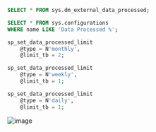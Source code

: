 ```sql
SELECT * FROM sys.dm_external_data_processed;

SELECT * FROM sys.configurations
WHERE name LIKE 'Data Processed %';

sp_set_data_processed_limit
    @type = N'monthly',
    @limit_tb = 2;

sp_set_data_processed_limit
    @type = N'weekly',
    @limit_tb = 1;

sp_set_data_processed_limit
    @type = N'daily',
    @limit_tb = 1;        
```
![image](https://github.com/user-attachments/assets/9423f5b2-edef-4b9d-9748-0cf6b8243b50)


